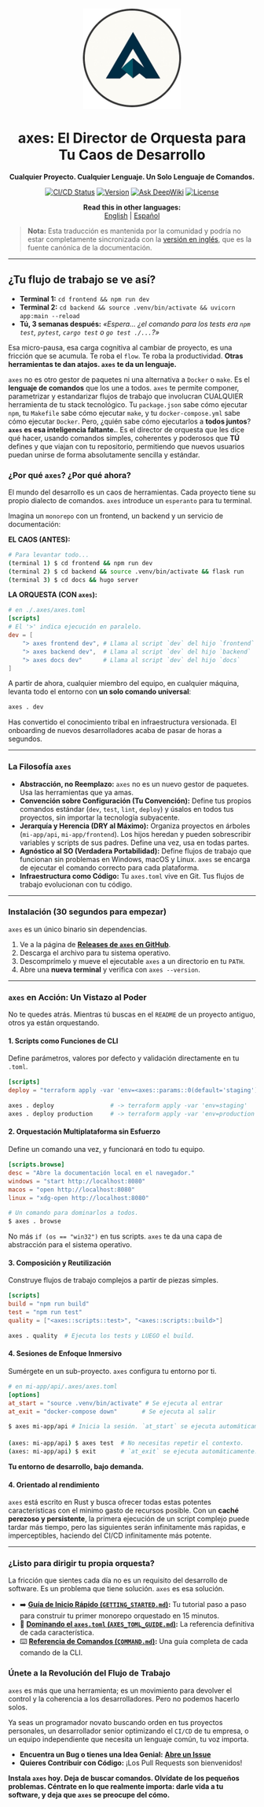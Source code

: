 <p align="center">
  <img src="../../logo.png" alt="axes Logo" width="200">
</p>
<h1 align="center">axes: El Director de Orquesta para Tu Caos de Desarrollo</h1>

<p align="center">
  <strong>Cualquier Proyecto. Cualquier Lenguaje. Un Solo Lenguaje de Comandos.</strong>
</p>

<p align="center">
  <a href="#"><img src="https://img.shields.io/badge/build-passing-brightgreen" alt="CI/CD Status"></a>
  <a href="#"><img src="https://img.shields.io/badge/version-v0.2.0--beta-blue" alt="Version"></a>
  <a href="https://deepwiki.com/RetypeOS/axes"><img src="https://deepwiki.com/badge.svg" alt="Ask DeepWiki"></a>
  <a href="LICENSE"><img src="https://img.shields.io/badge/license-MIT-lightgrey" alt="License"></a>
</p>

<p align="center">
  <strong>Read this in other languages:</strong><br>
  <a href="../../README.md">English</a> | 
  <a href="README.md">Español</a>
</p>

> **Nota:** Esta traducción es mantenida por la comunidad y podría no estar completamente sincronizada con la [versión en inglés](../../README.md), que es la fuente canónica de la documentación.

---

## ¿Tu flujo de trabajo se ve así?

- **Terminal 1:** `cd frontend && npm run dev`
- **Terminal 2:** `cd backend && source .venv/bin/activate && uvicorn app:main --reload`
- **Tú, 3 semanas después:** *«Espera... ¿el comando para los tests era `npm test`, `pytest`, `cargo test` o `go test ./...`?»*

Esa micro-pausa, esa carga cognitiva al cambiar de proyecto, es una fricción que se acumula. Te roba el `flow`. Te roba la productividad. **Otras herramientas te dan atajos. `axes` te da un lenguaje.**

`axes` no es otro gestor de paquetes ni una alternativa a `Docker` o `make`. Es el **lenguaje de comandos** que los une a todos. `axes` te permite componer, parametrizar y estandarizar flujos de trabajo que involucran CUALQUIER herramienta de tu stack tecnológico. Tu `package.json` sabe cómo ejecutar `npm`, tu `Makefile` sabe cómo ejecutar `make`, y tu `docker-compose.yml` sabe cómo ejecutar `Docker`. Pero, ¿quién sabe cómo ejecutarlos a **todos juntos**? **`axes` es esa inteligencia faltante.**. Es el director de orquesta que les dice qué hacer, usando comandos simples, coherentes y poderosos que **TÚ** defines y que viajan con tu repositorio, permitiendo que nuevos usuarios puedan unirse de forma absolutamente sencilla y estándar.

### ¿Por qué `axes`? ¿Por qué ahora?

El mundo del desarrollo es un caos de herramientas. Cada proyecto tiene su propio dialecto de comandos. `axes` introduce un `esperanto` para tu terminal.

Imagina un `monorepo` con un frontend, un backend y un servicio de documentación:

**EL CAOS (ANTES):**

```sh
# Para levantar todo...
(terminal 1) $ cd frontend && npm run dev
(terminal 2) $ cd backend && source .venv/bin/activate && flask run
(terminal 3) $ cd docs && hugo server
```

**LA ORQUESTA (CON `axes`):**

```toml
# en ./.axes/axes.toml
[scripts]
# El '>' indica ejecución en paralelo.
dev = [
    "> axes frontend dev", # Llama al script `dev` del hijo `frontend`
    "> axes backend dev",  # Llama al script `dev` del hijo `backend`
    "> axes docs dev"      # Llama al script `dev` del hijo `docs`
]
```

A partir de ahora, cualquier miembro del equipo, en cualquier máquina, levanta todo el entorno con **un solo comando universal**:

```sh
axes . dev
```

Has convertido el conocimiento tribal en infraestructura versionada. El onboarding de nuevos desarrolladores acaba de pasar de horas a segundos.

---

### La Filosofía `axes`

- **Abstracción, no Reemplazo:** `axes` no es un nuevo gestor de paquetes. Usa las herramientas que ya amas.
- **Convención sobre Configuración (Tu Convención):** Define tus propios comandos estándar (`dev`, `test`, `lint`, `deploy`) y úsalos en todos tus proyectos, sin importar la tecnología subyacente.
- **Jerarquía y Herencia (DRY al Máximo):** Organiza proyectos en árboles (`mi-app/api`, `mi-app/frontend`). Los hijos heredan y pueden sobrescribir variables y scripts de sus padres. Define una vez, usa en todas partes.
- **Agnóstico al SO (Verdadera Portabilidad):** Define flujos de trabajo que funcionan sin problemas en Windows, macOS y Linux. `axes` se encarga de ejecutar el comando correcto para cada plataforma.
- **Infraestructura como Código:** Tu `axes.toml` vive en Git. Tus flujos de trabajo evolucionan con tu código.

---

### Instalación (30 segundos para empezar)

`axes` es un único binario sin dependencias.

1. Ve a la página de [**Releases de `axes` en GitHub**](https://github.com/RetypeOS/axes/releases).
2. Descarga el archivo para tu sistema operativo.
3. Descomprímelo y mueve el ejecutable `axes` a un directorio en tu `PATH`.
4. Abre una **nueva terminal** y verifica con `axes --version`.

---

### `axes` en Acción: Un Vistazo al Poder

No te quedes atrás. Mientras tú buscas en el `README` de un proyecto antiguo, otros ya están orquestando.

#### 1. Scripts como Funciones de CLI

Define parámetros, valores por defecto y validación directamente en tu `.toml`.

```toml
[scripts]
deploy = "terraform apply -var 'env=<axes::params::0(default='staging')>'"
```

```sh
axes . deploy                # -> terraform apply -var 'env=staging'
axes . deploy production     # -> terraform apply -var 'env=production'
```

#### 2. Orquestación Multiplataforma sin Esfuerzo

Define un comando una vez, y funcionará en todo tu equipo.

```toml
[scripts.browse]
desc = "Abre la documentación local en el navegador."
windows = "start http://localhost:8080"
macos = "open http://localhost:8080"
linux = "xdg-open http://localhost:8080"
```

```sh
# Un comando para dominarlos a todos.
$ axes . browse
```

No más `if (os == "win32")` en tus scripts. `axes` te da una capa de abstracción para el sistema operativo.

#### 3. Composición y Reutilización

Construye flujos de trabajo complejos a partir de piezas simples.

```toml
[scripts]
build = "npm run build"
test = "npm run test"
quality = ["<axes::scripts::test>", "<axes::scripts::build>"]
```

```sh
axes . quality  # Ejecuta los tests y LUEGO el build.
```

#### 4. Sesiones de Enfoque Inmersivo

Sumérgete en un sub-proyecto. `axes` configura tu entorno por ti.

```toml
# en mi-app/api/.axes/axes.toml
[options]
at_start = "source .venv/bin/activate" # Se ejecuta al entrar
at_exit = "docker-compose down"       # Se ejecuta al salir
```

```sh
$ axes mi-app/api # Inicia la sesión. `at_start` se ejecuta automáticamente.

(axes: mi-app/api) $ axes test  # No necesitas repetir el contexto.
(axes: mi-app/api) $ exit       # `at_exit` se ejecuta automáticamente.
```

**Tu entorno de desarrollo, bajo demanda.**

#### 4. Orientado al rendimiento

`axes` está escrito en Rust y busca ofrecer todas estas potentes características con el minimo gasto de recursos posible. Con un **caché perezoso y persistente**, la primera ejecución de un script complejo puede tardar más tiempo, pero las siguientes serán infinitamente más rapidas, e imperceptibles, haciendo del CI/CD infinitamente más potente.

---

### ¿Listo para dirigir tu propia orquesta?

La fricción que sientes cada día no es un requisito del desarrollo de software. Es un problema que tiene solución. `axes` es esa solución.

- ➡️ **[Guía de Inicio Rápido (`GETTING_STARTED.md`)](./GETTING_STARTED.md):** Tu tutorial paso a paso para construir tu primer monorepo orquestado en 15 minutos.
- 📖 **[Dominando el `axes.toml` (`AXES_TOML_GUIDE.md`)](./AXES_TOML_GUIDE.md):** La referencia definitiva de cada característica.
- ⌨️ **[Referencia de Comandos (`COMMAND.md`)](./COMMAND.md):** Una guía completa de cada comando de la CLI.

### Únete a la Revolución del Flujo de Trabajo

`axes` es más que una herramienta; es un movimiento para devolver el control y la coherencia a los desarrolladores. Pero no podemos hacerlo solos.

Ya seas un programador novato buscando orden en tus proyectos personales, un desarrollador senior optimizando el `CI/CD` de tu empresa, o un equipo independiente que necesita un lenguaje común, tu voz importa.

- **Encuentra un Bug o tienes una Idea Genial:** [**Abre un Issue**](https://github.com/RetypeOS/axes/issues)
- **Quieres Contribuir con Código:** ¡Los Pull Requests son bienvenidos!

**Instala `axes` hoy. Deja de buscar comandos. Olvídate de los pequeños problemas. Céntrate en lo que realmente importa: **darle vida a tu software**, y deja que `axes` se preocupe del cómo.**
